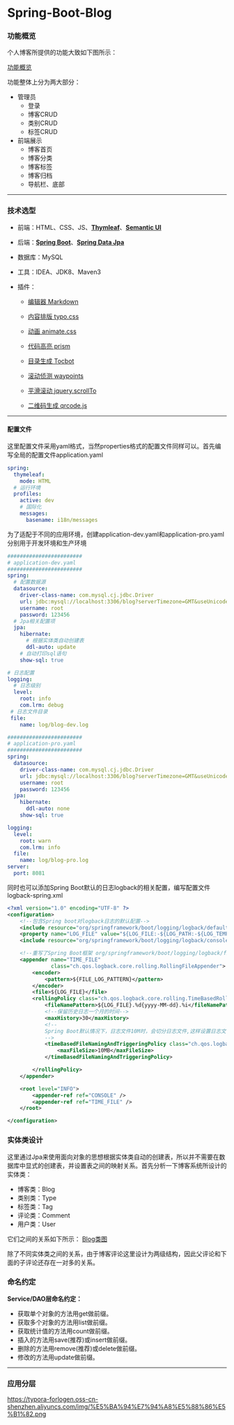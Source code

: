 # Spring-Boot-Blog

### 功能概览

个人博客所提供的功能大致如下图所示：

[功能概览](https://typora-forlogen.oss-cn-shenzhen.aliyuncs.com/img/%E4%B8%AA%E4%BA%BA%E5%8D%9A%E5%AE%A2%E8%84%91%E5%9B%BE.jpg)

功能整体上分为两大部分：

- 管理员
  - 登录
  - 博客CRUD
  - 类别CRUD
  - 标签CRUD
- 前端展示
  - 博客首页
  - 博客分类
  - 博客标签
  - 博客归档
  - 导航栏、底部

___

### 技术选型

- 前端：HTML、CSS、JS、[**Thymleaf**](https://www.thymeleaf.org/)、[**Semantic UI**](https://semantic-ui.com/)

- 后端：[**Spring Boot**](https://spring.io/projects/spring-boot)、[**Spring Data Jpa**](https://spring.io/projects/spring-data-jpa)

- 数据库：MySQL

- 工具：IDEA、JDK8、Maven3

- 插件：

  - [编辑器 Markdown](https://pandao.github.io/editor.md/)

  - [内容排版 typo.css](https://github.com/sofish/typo.css)

  - [动画 animate.css](https://daneden.github.io/animate.css/)

  - [代码高亮 prism](https://github.com/PrismJS/prism)

  - [目录生成 Tocbot](https://tscanlin.github.io/tocbot/)

  - [滚动侦测 waypoints](http://imakewebthings.com/waypoints/)

  - [平滑滚动 jquery.scrollTo](https://github.com/flesler/jquery.scrollTo)
  - [二维码生成 qrcode.js](https://davidshimjs.github.io/qrcodejs/)

  
___


#### 配置文件

这里配置文件采用yaml格式，当然properties格式的配置文件同样可以。首先编写全局的配置文件application.yaml

```yaml	
spring:
  thymeleaf:
    mode: HTML
  # 运行环境
  profiles:
    active: dev
    # 国际化
    messages:
      basename: i18n/messages
```

为了适配于不同的应用环境，创建application-dev.yaml和application-pro.yaml分别用于开发环境和生产环境

```yaml 
########################
# application-dev.yaml
########################
spring:
  # 配置数据源
  datasource:
    driver-class-name: com.mysql.cj.jdbc.Driver
    url: jdbc:mysql://localhost:3306/blog?serverTimezone=GMT&useUnicode=true&characterEncoding=UTF-8
    username: root
    password: 123456
  # Jpa相关配置项
  jpa:
    hibernate:
      # 根据实体类自动创建表
      ddl-auto: update
    # 自动打印sql语句
    show-sql: true

# 日志配置
logging:
  # 日志级别
  level:
    root: info
    com.lrm: debug
 # 日志文件目录
 file:
    name: log/blog-dev.log
```

```yaml
########################
# application-pro.yaml
########################
spring:
  datasource:
    driver-class-name: com.mysql.cj.jdbc.Driver
    url: jdbc:mysql://localhost:3306/blog?serverTimezone=GMT&useUnicode=true&characterEncoding=UTF-8
    username: root
    password: 123456
  jpa:
    hibernate:
      ddl-auto: none
    show-sql: true

logging:
  level:
    root: warn
    com.lrm: info
  file:
    name: log/blog-pro.log
server:
  port: 8081
```

同时也可以添加Spring Boot默认的日志logback的相关配置，编写配置文件logback-spring.xml

```xml
<?xml version="1.0" encoding="UTF-8" ?>
<configuration>
    <!--包含Spring boot对logback日志的默认配置-->
    <include resource="org/springframework/boot/logging/logback/defaults.xml" />
    <property name="LOG_FILE" value="${LOG_FILE:-${LOG_PATH:-${LOG_TEMP:-${java.io.tmpdir:-/tmp}}}/spring.log}"/>
    <include resource="org/springframework/boot/logging/logback/console-appender.xml" />

    <!--重写了Spring Boot框架 org/springframework/boot/logging/logback/file-appender.xml 配置-->
    <appender name="TIME_FILE"
              class="ch.qos.logback.core.rolling.RollingFileAppender">
        <encoder>
            <pattern>${FILE_LOG_PATTERN}</pattern>
        </encoder>
        <file>${LOG_FILE}</file>
        <rollingPolicy class="ch.qos.logback.core.rolling.TimeBasedRollingPolicy">
            <fileNamePattern>${LOG_FILE}.%d{yyyy-MM-dd}.%i</fileNamePattern>
            <!--保留历史日志一个月的时间-->
            <maxHistory>30</maxHistory>
            <!--
            Spring Boot默认情况下，日志文件10M时，会切分日志文件,这样设置日志文件会在100M时切分日志
            -->
            <timeBasedFileNamingAndTriggeringPolicy class="ch.qos.logback.core.rolling.SizeAndTimeBasedFNATP">
                <maxFileSize>10MB</maxFileSize>
            </timeBasedFileNamingAndTriggeringPolicy>

        </rollingPolicy>
    </appender>

    <root level="INFO">
        <appender-ref ref="CONSOLE" />
        <appender-ref ref="TIME_FILE" />
    </root>

</configuration>
```


###  实体类设计

这里通过Jpa来使用面向对象的思想根据实体类自动的创建表，所以并不需要在数据库中显式的创建表，并设置表之间的映射关系。首先分析一下博客系统所设计的实体类：

- 博客类：Blog
- 类别类：Type
- 标签类：Tag
- 评论类：Comment
- 用户类：User

它们之间的关系如下所示：
[Blog类图](/imgs/Blog类图.png)


除了不同实体类之间的关系，由于博客评论这里设计为两级结构，因此父评论和下面的子评论还存在一对多的关系。

### 命名约定

**Service/DAO层命名约定：**

*  获取单个对象的方法用get做前缀。
*  获取多个对象的方法用list做前缀。
*  获取统计值的方法用count做前缀。
*  插入的方法用save(推荐)或insert做前缀。
*  删除的方法用remove(推荐)或delete做前缀。
*  修改的方法用update做前缀。

___

### 应用分层

https://typora-forlogen.oss-cn-shenzhen.aliyuncs.com/img/%E5%BA%94%E7%94%A8%E5%88%86%E5%B1%82.png
